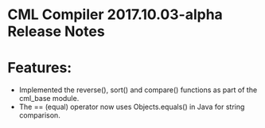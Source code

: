 # CML Compiler 2017.10.03-alpha Release Notes

# Features:

- Implemented the reverse(), sort() and compare() functions as part of the cml_base module.
- The == (equal) operator now uses Objects.equals() in Java for string comparison.
